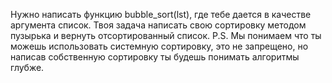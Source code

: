 Нужно написать функцию bubble_sort(lst), где тебе дается в качестве аргумента список. Твоя задача написать свою сортировку методом пузырька и вернуть отсортированный список.
P.S. Мы понимаем что ты можешь использовать системную сортировку, это не запрещено, но написав собственную сортировку ты будешь понимать алгоритмы глубже.